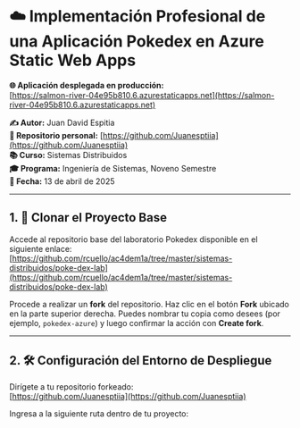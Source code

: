 # ☁️ Implementación Profesional de una Aplicación Pokedex en Azure Static Web Apps

**🌐 Aplicación desplegada en producción:**  
[https://salmon-river-04e95b810.6.azurestaticapps.net](https://salmon-river-04e95b810.6.azurestaticapps.net)

**✍️ Autor:** Juan David Espitia  
**📂 Repositorio personal:** [https://github.com/Juanesptiia](https://github.com/Juanesptiia)  
**📚 Curso:** Sistemas Distribuidos  
**🎓 Programa:** Ingeniería de Sistemas, Noveno Semestre  
**📅 Fecha:** 13 de abril de 2025

---

## 1. 📌 Clonar el Proyecto Base

Accede al repositorio base del laboratorio Pokedex disponible en el siguiente enlace:  
[https://github.com/rcuello/ac4dem1a/tree/master/sistemas-distribuidos/poke-dex-lab](https://github.com/rcuello/ac4dem1a/tree/master/sistemas-distribuidos/poke-dex-lab)

Procede a realizar un **fork** del repositorio. Haz clic en el botón **Fork** ubicado en la parte superior derecha. Puedes nombrar tu copia como desees (por ejemplo, `pokedex-azure`) y luego confirmar la acción con **Create fork**.

---

## 2. 🛠️ Configuración del Entorno de Despliegue

Dirígete a tu repositorio forkeado:  
[https://github.com/Juanesptiia](https://github.com/Juanesptiia)

Ingresa a la siguiente ruta dentro de tu proyecto:


